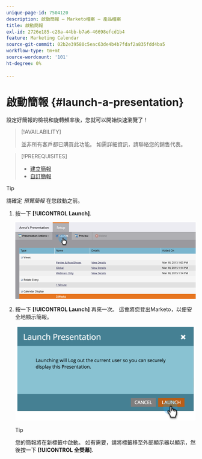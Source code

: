 ```yaml
---
unique-page-id: 7504120
description: 啟動簡報 — Marketo檔案 — 產品檔案
title: 啟動簡報
exl-id: 2726e185-c28a-44bb-b7a6-46698efcd1b4
feature: Marketing Calendar
source-git-commit: 02b2e39580c5eac63de4b4b7fdaf2a835fdd4ba5
workflow-type: tm+mt
source-wordcount: '101'
ht-degree: 0%

---
```


# 啟動簡報 {#launch-a-presentation}

設定好簡報的檢視和旋轉頻率後，您就可以開始快速瀏覽了！

>[!AVAILABILITY]
>
>
>並非所有客戶都已購買此功能。 如需詳細資訊，請聯絡您的銷售代表。

>[!PREREQUISITES]
>
>* [建立簡報](/help/marketo/product-docs/core-marketo-concepts/marketing-calendar/calendar-hd/create-a-presentation.md)
>* [自訂簡報](/help/marketo/product-docs/core-marketo-concepts/marketing-calendar/calendar-hd/customize-a-presentation.md)

>[!TIP]
>
>請確定 _預覽簡報_ 在您啟動之前。

1. 按一下 **[!UICONTROL Launch]**.

   ![](assets/image2015-3-20-14-3a4-3a18.png)

1. 按一下 **[!UICONTROL Launch]** 再來一次。 這會將您登出Marketo，以便安全地顯示簡報。

   ![](assets/image2015-3-20-14-3a5-3a34.png)

   >[!TIP]
   >
   >您的簡報將在新標籤中啟動。 如有需要，請將標籤移至外部顯示器以顯示，然後按一下 **[!UICONTROL 全熒幕]**.
